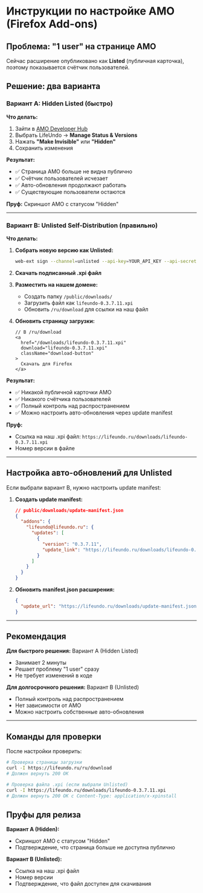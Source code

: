 # Инструкции по настройке AMO (Firefox Add-ons)

## Проблема: "1 user" на странице AMO

Сейчас расширение опубликовано как **Listed** (публичная карточка), поэтому показывается счётчик пользователей.

## Решение: два варианта

### Вариант A: Hidden Listed (быстро)

**Что делать:**
1. Зайти в [AMO Developer Hub](https://addons.mozilla.org/developers/)
2. Выбрать LifeUndo → **Manage Status & Versions**
3. Нажать **"Make Invisible"** или **"Hidden"**
4. Сохранить изменения

**Результат:**
- ✅ Страница AMO больше не видна публично
- ✅ Счётчик пользователей исчезает
- ✅ Авто-обновления продолжают работать
- ✅ Существующие пользователи остаются

**Пруф:** Скриншот AMO с статусом "Hidden"

---

### Вариант B: Unlisted Self-Distribution (правильно)

**Что делать:**

1. **Собрать новую версию как Unlisted:**
   ```bash
   web-ext sign --channel=unlisted --api-key=YOUR_API_KEY --api-secret=YOUR_API_SECRET
   ```

2. **Скачать подписанный .xpi файл**

3. **Разместить на нашем домене:**
   - Создать папку `/public/downloads/`
   - Загрузить файл как `lifeundo-0.3.7.11.xpi`
   - Обновить `/ru/download` для ссылки на наш файл

4. **Обновить страницу загрузки:**
   ```tsx
   // В /ru/download
   <a 
     href="/downloads/lifeundo-0.3.7.11.xpi" 
     download="lifeundo-0.3.7.11.xpi"
     className="download-button"
   >
     Скачать для Firefox
   </a>
   ```

**Результат:**
- ✅ Никакой публичной карточки AMO
- ✅ Никакого счётчика пользователей
- ✅ Полный контроль над распространением
- ✅ Можно настроить авто-обновления через update manifest

**Пруф:** 
- Ссылка на наш .xpi файл: `https://lifeundo.ru/downloads/lifeundo-0.3.7.11.xpi`
- Номер версии в файле

---

## Настройка авто-обновлений для Unlisted

Если выбрали вариант B, нужно настроить update manifest:

1. **Создать update manifest:**
   ```json
   // public/downloads/update-manifest.json
   {
     "addons": {
       "lifeundo@lifeundo.ru": {
         "updates": [
           {
             "version": "0.3.7.11",
             "update_link": "https://lifeundo.ru/downloads/lifeundo-0.3.7.11.xpi"
           }
         ]
       }
     }
   }
   ```

2. **Обновить manifest.json расширения:**
   ```json
   {
     "update_url": "https://lifeundo.ru/downloads/update-manifest.json"
   }
   ```

---

## Рекомендация

**Для быстрого решения:** Вариант A (Hidden Listed)
- Занимает 2 минуты
- Решает проблему "1 user" сразу
- Не требует изменений в коде

**Для долгосрочного решения:** Вариант B (Unlisted)
- Полный контроль над распространением
- Нет зависимости от AMO
- Можно настроить собственные авто-обновления

---

## Команды для проверки

После настройки проверить:

```bash
# Проверка страницы загрузки
curl -I https://lifeundo.ru/ru/download
# Должен вернуть 200 OK

# Проверка файла .xpi (если выбрали Unlisted)
curl -I https://lifeundo.ru/downloads/lifeundo-0.3.7.11.xpi
# Должен вернуть 200 OK с Content-Type: application/x-xpinstall
```

## Пруфы для релиза

**Вариант A (Hidden):**
- Скриншот AMO с статусом "Hidden"
- Подтверждение, что страница больше не доступна публично

**Вариант B (Unlisted):**
- Ссылка на наш .xpi файл
- Номер версии
- Подтверждение, что файл доступен для скачивания
